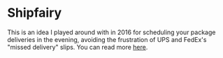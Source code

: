 # Shipfairy #

This is an idea I played around with in 2016 for scheduling your package deliveries in the evening, avoiding the frustration of UPS and FedEx's "missed delivery" slips. You can read more [here](https://abhireddy.com/shipfairy/).
